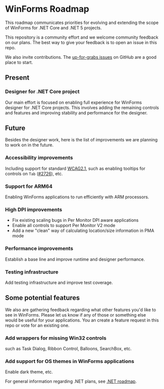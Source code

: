 # WinForms Roadmap

This roadmap communicates priorities for evolving and extending the scope of WinForms for .NET Core and .NET 5 projects.

This repository is a community effort and we welcome community feedback on our plans. The best way to give your feedback is to open an issue in this repo.

We also invite contributions. The [up-for-grabs issues](https://github.com/dotnet/winforms/issues?q=is%3Aopen+is%3Aissue+label%3Aup-for-grabs) on GitHub are a good place to start.

## Present

### Designer for .NET Core project

Our main effort is focused on enabling full experience for WinForms designer for .NET Core projects. This involves adding the remaining controls and features and improving stability and performance for the designer.

## Future

Besides the designer work, here is the list of improvements we are planning to work on in the future.

### Accessibility improvements

Including support for standard [WCAG2.1]( https://www.w3.org/TR/WCAG21/), such as enabling tooltips for controls on `Tab` ([#2726](https://github.com/dotnet/winforms/issues/2726)), etc.

### Support for ARM64

Enabling WinForms applications to run efficiently with ARM processors.

### High DPI improvements

* Fix existing scaling bugs in Per Monitor DPI aware applications
* Enable all controls to support Per Monitor V2 mode
* Add a new "clean" way of calculating location/size information in PMA mode

### Performance improvements

Establish a base line and improve runtime and designer performance.

### Testing infrastructure

Add testing infrastructure and improve test coverage.

## Some potential features

We also are gathering feedback regarding what other features you'd like to see in WinForms. Please let us know if any of those or something else would be useful for your applications. You an create a feature request in this repo or vote for an existing one.

### Add wrappers for missing Win32 controls

such as Task Dialog, Ribbon Control, Balloons, SearchBox, etc.

### Add support for OS themes in WinForms applications

Enable dark theme, etc.

For general information regarding .NET plans, see [.NET roadmap](https://github.com/dotnet/core/blob/master/roadmap.md).
